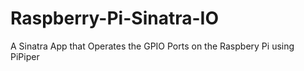 # Raspberry-Pi-Sinatra-IO
A Sinatra App that Operates the GPIO Ports on the Raspbery Pi using PiPiper
